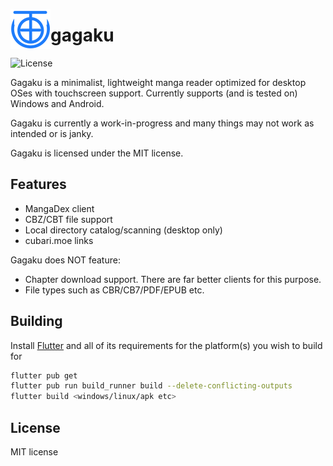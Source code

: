 <img align="left" src="/assets/icon.png" width="64" height="64"></img>

# gagaku

![License](https://img.shields.io/github/license/r52/gagaku)

Gagaku is a minimalist, lightweight manga reader optimized for desktop OSes with touchscreen support. Currently supports (and is tested on) Windows and Android.

Gagaku is currently a work-in-progress and many things may not work as intended or is janky.

Gagaku is licensed under the MIT license.

## Features

- MangaDex client
- CBZ/CBT file support
- Local directory catalog/scanning (desktop only)
- cubari.moe links

Gagaku does NOT feature:

- Chapter download support. There are far better clients for this purpose.
- File types such as CBR/CB7/PDF/EPUB etc.

## Building

Install [Flutter](https://flutter.dev/) and all of its requirements for the platform(s) you wish to build for

```bash
flutter pub get
flutter pub run build_runner build --delete-conflicting-outputs
flutter build <windows/linux/apk etc>
```

## License

MIT license
